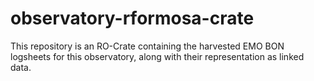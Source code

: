 # observatory-rformosa-crate
This repository is an RO-Crate containing the harvested EMO BON logsheets for this observatory, along with their representation as linked data.
